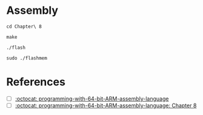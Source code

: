 # Assembly

```
cd Chapter\ 8
```

```
make
```

```
./flash
```

```
sudo ./flashmem
```



# References

- [ ] [:octocat: programming-with-64-bit-ARM-assembly-language](https://github.com/Apress/programming-with-64-bit-ARM-assembly-language)
- [ ] [:octocat: programming-with-64-bit-ARM-assembly-language: Chapter 8](https://github.com/Apress/programming-with-64-bit-ARM-assembly-language/blob/master/Chapter%208-20200511T181334Z-001.zip)
